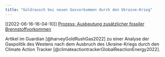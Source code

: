 ```yaml
---
title: "Goldrausch bei neuen Gasvorkommen durch den Ukraine-Krieg"
---
```


[[2022-06-16-16-04-10]] [Prozess: Ausbeutung zusätzlicher fossiler Brennstoffvorkommen](2022-06-16-16-04-10.html)

Artikel im Guardian [@harveyGoldRushGas2022] zu einer Analyse der Gaspolitik des Westens nach dem Ausbruch des Ukraine-Kriegs durch den Climate Action Tracker [@climateactiontrackerGlobalReactionEnergy2022].